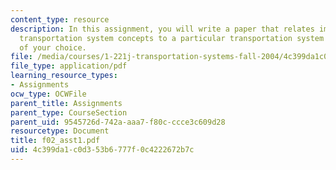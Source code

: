 ```yaml
---
content_type: resource
description: In this assignment, you will write a paper that relates important general
  transportation system concepts to a particular transportation system or situation
  of your choice.
file: /media/courses/1-221j-transportation-systems-fall-2004/4c399da1c0d353b6777f0c4222672b7c_f02_asst1.pdf
file_type: application/pdf
learning_resource_types:
- Assignments
ocw_type: OCWFile
parent_title: Assignments
parent_type: CourseSection
parent_uid: 9545726d-742a-aaa7-f80c-ccce3c609d28
resourcetype: Document
title: f02_asst1.pdf
uid: 4c399da1-c0d3-53b6-777f-0c4222672b7c
---
```

